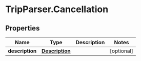 # TripParser.Cancellation

## Properties

Name | Type | Description | Notes
------------ | ------------- | ------------- | -------------
**description** | [**Description**](Description.md) |  | [optional] 


